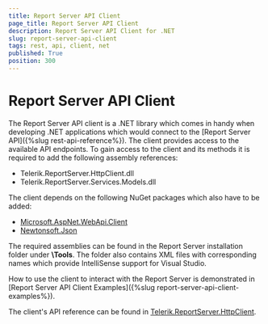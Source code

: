 ```yaml
---
title: Report Server API Client
page_title: Report Server API Client
description: Report Server API Client for .NET
slug: report-server-api-client
tags: rest, api, client, net
published: True
position: 300
---
```


# Report Server API Client

The Report Server API client is a .NET library which comes in handy when developing .NET applications which would connect to the [Report Server API]({%slug rest-api-reference%}).
The client provides access to the available API endpoints. To gain access to the client and its methods it is required to add the following assembly references:

- Telerik.ReportServer.HttpClient.dll
- Telerik.ReportServer.Services.Models.dll

The client depends on the following NuGet packages which also have to be added:

- [Microsoft.AspNet.WebApi.Client](https://www.nuget.org/packages/Microsoft.AspNet.WebApi.Client)
- [Newtonsoft.Json](https://www.nuget.org/packages/Newtonsoft.Json)

The required assemblies can be found in the Report Server installation folder under **\Tools**. The folder also contains XML files with corresponding names which provide IntelliSense support for Visual Studio.

How to use the client to interact with the Report Server is demonstrated in [Report Server API Client Examples]({%slug report-server-api-client-examples%}).

The client's API reference can be found in [Telerik.ReportServer.HttpClient](https://docs.telerik.com/reporting/n-telerik-reportserver-httpclient).
